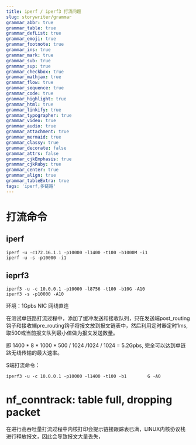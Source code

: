 ```yaml
---
title: iperf / iperf3 打流问题
slug: storywriter/grammar
grammar_abbr: true
grammar_table: true
grammar_defList: true
grammar_emoji: true
grammar_footnote: true
grammar_ins: true
grammar_mark: true
grammar_sub: true
grammar_sup: true
grammar_checkbox: true
grammar_mathjax: true
grammar_flow: true
grammar_sequence: true
grammar_code: true
grammar_highlight: true
grammar_html: true
grammar_linkify: true
grammar_typographer: true
grammar_video: true
grammar_audio: true
grammar_attachment: true
grammar_mermaid: true
grammar_classy: true
grammar_decorate: false
grammar_attrs: false
grammar_cjkEmphasis: true
grammar_cjkRuby: true
grammar_center: true
grammar_align: true
grammar_tableExtra: true
tags: 'iperf,多链路'
---
```


# 打流命令
## iperf

``` bash?linenums
iperf -u -c172.16.1.1 -p10000 -l1400 -t100 -b1000M -i1 
iperf -u -s -p10000 -i1
```
## ieprf3

``` bash?linenums
iperf3 -u -c 10.0.0.1 -p10000 -l8756 -t100 -b10G -A10
iperf3 -s -p10000 -A10
```

环境：1Gpbs NIC  网线直连

在测试单链路打流过程中，添加了缓冲发送和接收队列，只在发送端post_routing钩子和接收端pre_routing钩子将报文放到报文链表中，然后利用定时器定时1ms,取500或当前报文队列最小值做为报文发送数量。

即 1400 * 8 * 1000 * 500 / 1024 /1024 / 1024 = 5.2Gpbs, 完全可以达到单链路无线传输的最大速率。

S端打流命令：

``` bash?linenums
iperf3 -u -c 10.0.0.1 -p10000 -l1400 -t100 -b1        G -A0
```


# nf_conntrack: table full, dropping packet 
在进行高吞吐量打流过程中内核打印会提示链接跟踪表已满，LINUX内核协议栈进行释放报文，因此会导致报文大量丢失，